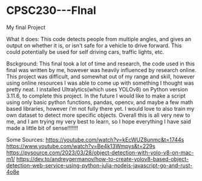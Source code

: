 # CPSC230---FInal
My final Project

What it does:
This code detects people from multiple angles, and gives an output on whether it is, or isn't safe for a vehicle to drive forward. This could potentially be used for self driving cars, traffic lights, etc.


Bsckground: 
This final took a lot of time and research, the code used in this final was written by me, however was heavily influenced by research online. This project was difficult, and somewhat out of my range and skill, however using online resources I was able to come up with something I thought was pretty neat. I installed Ultralytics(which uses YOLOv8) on Python version 3.11.6, to complete this project. In the future I would like to make a script using only basic python functions, pandas, opencv, and maybe a few math based libraries, however i'm not fully there yet. I would love to also train my own dataset to detect more specific objects. Overall this is all very new to me, and I am trying my very best to learn, so I hope everything I have said made a little bit of sense!!!!!!! 


Some Sources:
https://youtube.com/watch?v=kEcWUZ8unmc&t=1744s
https://www.youtube.com/watch?v=Be4k13Wmpys&t=229s
https://pysource.com/2023/03/28/object-detection-with-yolo-v8-on-mac-m1/
https://dev.to/andreygermanov/how-to-create-yolov8-based-object-detection-web-service-using-python-julia-nodejs-javascript-go-and-rust-4o8e

